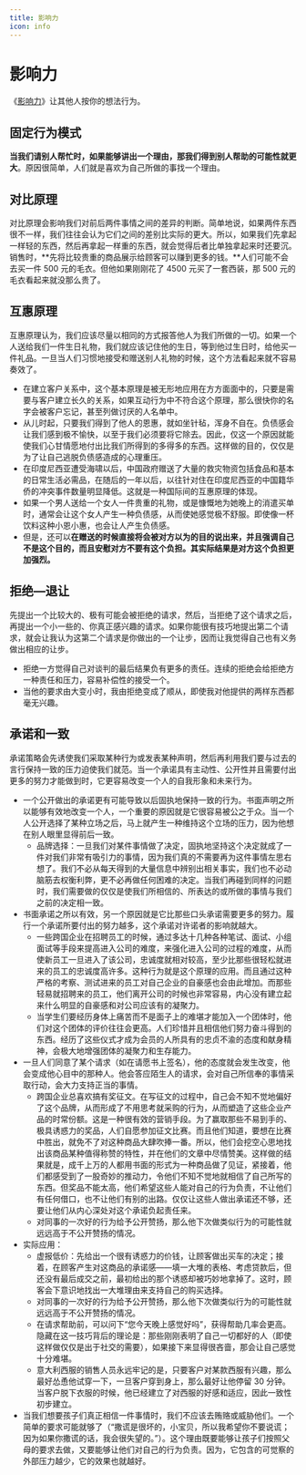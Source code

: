 ```yaml
---
title: 影响力
icon: info
---
```


# 影响力

《[影响力](https://book.douban.com/subject/1786387/)》让其他人按你的想法行为。

## 固定行为模式

**当我们请别人帮忙时，如果能够讲出一个理由，那我们得到别人帮助的可能性就更大**。原因很简单，人们就是喜欢为自己所做的事找一个理由。

## 对比原理

对比原理会影响我们对前后两件事情之间的差异的判断。简单地说，如果两件东西很不一样，我们往往会认为它们之间的差别比实际的更大。所以，如果我们先拿起一样轻的东西，然后再拿起一样重的东西，就会觉得后者比单独拿起来时还要沉。销售时，**先将比较贵重的商品展示给顾客可以赚到更多的钱。**人们可能不会去买一件 500 元的毛衣。但他如果刚刚花了 4500 元买了一套西装，那 500 元的毛衣看起来就没那么贵了。

## 互惠原理

互惠原理认为，我们应该尽量以相同的方式报答他人为我们所做的一切。如果一个人送给我们一件生日礼物，我们就应该记住他的生日，等到他过生日时，给他买一件礼品。一旦当人们习惯地接受和赠送别人礼物的时候，这个方法看起来就不容易奏效了。

- 在建立客户关系中，这个基本原理是被无形地应用在方方面面中的，只要是需要与客户建立长久的关系，如果互动行为中不符合这个原理，那么很快你的名字会被客户忘记，甚至列做讨厌的人名单中。
- 从儿时起，只要我们得到了他人的恩惠，就如坐针毡，浑身不自在。负债感会让我们感到极不愉快，以至于我们必须要将它除去。因此，仅这一个原因就能使我们心甘情愿地付出比我们所得到的多得多的东西。这样做的目的，仅仅是为了让自己逃脱负债感造成的心理重压。
- 在印度尼西亚遭受海啸以后，中国政府赠送了大量的救灾物资包括食品和基本的日常生活必需品，在随后的一年以后，以往针对住在印度尼西亚的中国籍华侨的冲突事件数量明显降低。这就是一种国际间的互惠原理的体现。
- 如果一个男人送给一个女人一件贵重的礼物，或是慷慨地为她晚上的消遣买单时，通常会让这个女人产生一种负债感，从而使她感觉极不舒服。即使像一杯饮料这种小恩小惠，也会让人产生负债感。
- 但是，还可以**在赠送的时候直接将会被对方以为的目的说出来，并且强调自己不是这个目的，而且安慰对方不要有这个负担。其实际结果是对方这个负担更加强烈。**

## 拒绝—退让

先提出一个比较大的、极有可能会被拒绝的请求，然后，当拒绝了这个请求之后，再提出一个小一些的、你真正感兴趣的请求。如果你能很有技巧地提出第二个请求，就会让我认为这第二个请求是你做出的一个让步，因而让我觉得自己也有义务做出相应的让步。

- 拒绝一方觉得自己对谈判的最后结果负有更多的责任。连续的拒绝会给拒绝方一种责任和压力，容易补偿性的接受一个。
- 当他的要求由大变小时，我由拒绝变成了顺从，即使我对他提供的两样东西都毫无兴趣。

## 承诺和一致

承诺策略会先诱使我们采取某种行为或发表某种声明，然后再利用我们要与过去的言行保持一致的压力迫使我们就范。当一个承诺具有主动性、公开性并且需要付出更多的努力才能做到时，它更容易改变一个人的自我形象和未来行为。

- 一个公开做出的承诺更有可能导致以后固执地保持一致的行为。书面声明之所以能够有效地改变一个人，一个重要的原因就是它很容易被公之于众。当一个人公开选择了某种立场之后，马上就产生一种维持这个立场的压力，因为他想在别人眼里显得前后一致。
  - 品牌选择：一旦我们对某件事情做了决定，固执地坚持这个决定就成了一件对我们非常有吸引力的事情，因为我们真的不需要再为这件事情左思右想了。我们不必从每天得到的大量信息中辨别出相关事实，我们也不必动脑筋去权衡利弊，更不必再做任何困难的决定。当我们再碰到同样的问题时，我们需要做的仅仅是使我们所相信的、所表达的或所做的事情与我们之前的决定相一致。
- 书面承诺之所以有效，另一个原因就是它比那些口头承诺需要更多的努力。履行一个承诺所要付出的努力越多，这个承诺对许诺者的影响就越大。
  - 一些跨国企业在招聘员工的时候，通过多达十几种各种笔试、面试、小组面试等手段来提高进入公司的难度，来强化进入公司的过程的难度，从而使新员工一旦进入了该公司，忠诚度就相对较高，至少比那些很轻松就进来的员工的忠诚度高许多。这种行为就是这个原理的应用。而且通过这种严格的考察、测试进来的员工对自己企业的自豪感也会由此增加。而那些轻易就招聘来的员工，他们离开公司的时候也非常容易，内心没有建立起来什么明显的自豪感和对公司应该有的凝聚力。
  - 当学生们要经历身体上痛苦而不是面子上的难堪才能加入一个团体时，他们对这个团体的评价往往会更高。人们珍惜并且相信他们努力奋斗得到的东西。经历了这些仪式才成为会员的人所具有的忠贞不渝的态度和献身精神，会极大地增强团体的凝聚力和生存能力。
- 一旦人们同意了某个请求（如在请愿书上签名），他的态度就会发生改变，他会变成他心目中的那种人。他会答应陌生人的请求，会对自己所信奉的事情采取行动，会大力支持正当的事情。
  - 跨国企业总喜欢搞有奖征文。在写征文的过程中，自己会不知不觉地偏好了这个品牌，从而形成了不用思考就采购的行为，从而塑造了这些企业产品的时常份额。这是一种很有效的营销手段。为了赢取那些不易到手的、极具诱惑力的奖品，人们自愿参加征文比赛。而且他们知道，要想在比赛中胜出，就免不了对这种商品大肆吹捧一番。所以，他们会挖空心思地找出该商品某种值得称赞的特性，并在他们的文章中尽情赞美。这样做的结果就是，成千上万的人都用书面的形式为一种商品做了见证，紧接着，他们都感受到了一股奇妙的推动力，令他们不知不觉地就相信了自己所写的东西。但奖品不能太高，他们希望这些人能对自己的行为负责，不让他们有任何借口，也不让他们有别的出路。仅仅让这些人做出承诺还不够，还要让他们从内心深处对这个承诺负起责任来。
  - 对同事的一次好的行为给予公开赞扬，那么他下次做类似行为的可能性就远远高于不公开赞扬的情况。
- 实际应用：
  - 虚报低价：先给出一个很有诱惑力的价钱，让顾客做出买车的决定；接着，在顾客产生对这商品的承诺感——填一大堆的表格、考虑贷款后，但还没有最后成交之前，最初给出的那个诱惑却被巧妙地拿掉了。这时，顾客会下意识地找出一大堆理由来支持自己的购买选择。
  - 对同事的一次好的行为给予公开赞扬，那么他下次做类似行为的可能性就远远高于不公开赞扬的情况。
  - 在请求帮助前，可以问下“您今天晚上感觉好吗”，获得帮助几率会更高。隐藏在这一技巧背后的理论是：那些刚刚表明了自己一切都好的人（即使这样做仅仅是出于社交的需要），如果接下来显得很吝啬，那会让自己感觉十分难堪。
  - 意大利西服的销售人员永远牢记的是，只要客户对某款西服有兴趣，那么最好怂恿他试穿一下，一旦客户穿到身上，那么最好让他停留 30 分钟。当客户脱下衣服的时候，他已经建立了对西服的好感和适应，因此一致性初步建立。
- 当我们想要孩子们真正相信一件事情时，我们不应该去贿赂或威胁他们。一个简单的要求可能就够了（“撒谎是很坏的，小宝贝，所以我希望你不要说谎；因为如果你撒谎的话，我会很失望的。”）。这个理由既要能够让孩子们按照父母的要求去做，又要能够让他们对自己的行为负责。因为，它包含的可觉察的外部压力越少，它的效果也就越好。
